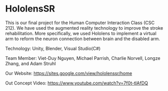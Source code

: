 # HololensSR
This is our final project for the Human Computer Interaction Class (CSC 212). We have used the augmented reality technology
to improve the stroke rehabilitation. More specifically, we used Hololens to implement a virtual arm to reform the neuron 
connection between brain and the disabled arm. 

Technology: Unity, Blender, Visual Studio(C#)

Team Member: Viet-Duy Nguyen, Michael Parrish, Charlie Norvell, Longze Zhang, and Adam Struhl

Our Website: https://sites.google.com/view/hololenssr/home

Out Concept Video: https://www.youtube.com/watch?v=7f0t-tIAfDQ


